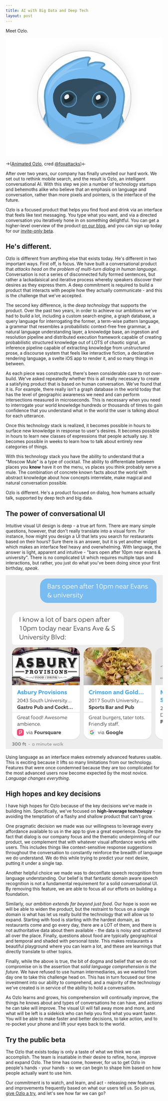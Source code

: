 ```yaml
---
title: AI with Big Data and Deep Tech
layout: post
---
```


Meet Ozlo.

![Say hello to Ozlo!](/i/meet-ozlo.gif "Say hello to Ozlo")

->([Animated Ozlo](https://dribbble.com/shots/2704505-Meet-Ozlo), cred [@foxattacks](https://twitter.com/foxattacks))<-

After over two years, our company has finally unveiled our hard work.
We set out to rethink mobile search, and the result is Ozlo, an
intelligent conversational AI.  With this step we join a number of
technology startups and behemoths alike who believe that an emphasis
on language and conversation, rather than more pixels and pointers,
is the interface of the future.

Ozlo is a focused product that helps you find food and
drink via an interface that feels like text messaging.  You type what
you want, and via a directed conversation you iteratively hone in on
something delightful.  You can get a higher-level overview of the
product [on our blog][], and you can sign up today for our
[invite-only beta][].

[on our blog]: https://medium.com/teamozlo
[invite-only beta]: https://www.ozlo.com/?vip=lloydblog


## He's different.

Ozlo is different from anything else that exists today.  He's
different in two important ways.  First off, is focus.  We have built
a conversational product that *attacks head on the problem of
multi-turn dialog in human language*.  Conversation is not a series of
disconnected fully formed sentences, but rather a lackadaisical and
iterative process whereby speakers discover their desires as they
express them.  A deep commitment is required to build a product that
interacts with people how they actually communicate - and this is the
challenge that we've accepted.

The second key difference, is the *deep technology* that supports the
product.  Over the past two years, in order to achieve our ambitions we've had
to build a lot, including a custom search engine, a graph
database, a query language for interrogating the former, a term-wise
pattern language, a grammar that resembles a probabilistic context-free
free grammar, a natural language understanding layer, a knowledge
base, an ingestion and resolution pipeline and distributed execution
framework capable of creating probabilistic structured knowledge out of
LOTS of chaotic signal, an inference pipeline capable of extracting
knowledge from unstructured prose, a discourse system that feels like
interactive fiction, a declarative rendering language, a svelte iOS app
to render it, and so many things in between.

As each piece was constructed, there's been considerable care to not
over-build.  We've asked repeatedly whether this is all really
necessary to create a satisfying product that is based on human
conversation.  We've found that it is.  For example, there really
isn't a graph database in the world today that has the level of
geographic awareness we need and can perform intersections measured in
microseconds.  This is necessary when you need to interrogate your
world knowledge hundreds or thousands of times to gain confidence that
you understand what in the world the user is talking about for each
utterance.

Once this technology stack is realized, it becomes possible in hours
to surface new knowledge in response to user's desires.  It becomes
possible in hours to learn new classes of expressions that people
actually say.  It becomes possible in weeks to learn how to talk about
entirely new categories of things.

With this technology stack you have the ability to understand that a
"Moscow Mule" is a type of cocktail.  The ability to differentiate
between places you **know** have it on the menu, vs places you think
probably serve a mule.  The combination of concrete known facts about
the world with abstract knowledge about how concepts interrelate, make
magical and natural conversation possible.

Ozlo is different.  He's a product focused on dialog, how humans
actually talk, supported by deep tech and big data.

## The power of conversational UI

Intuitive visual UI design is deep - a true art form.  There are
many simple questions, however, that don't really translate into a
visual form.  For instance, how might you design a UI that lets you
search for restaurants based on their hours?  Sure there is an answer,
but it is yet another widget which makes an interface feel heavy and
overwhelming.  With language, the answer is light, apparent and
intuitive - "bars open after 10pm near evans & university".  There is
no complicated UI which requires multiple taps and interactions, but
rather, you just do what you've been doing since your first birthday,
*speak*.

![Image of "bars open after 10pm near evans & university"!](/i/bars.jpg "Ozlo in action")

Using language as an interface makes extremely advanced features
usable.  This is exciting because it lifts so many limitations from
our technology.  Features that were once condemned because they are
too complicated for the most advanced users now become expected by the
most novice.  *Language changes everything*.

## High hopes and key decisions

I have high hopes for Ozlo because of the key decisions we've made in
building him.  Specifically, we've focused on **high-leverage
technology** - avoiding the temptation of a flashy and shallow product
that can't grow.

One pragmatic decision we made was our willingness to leverage
every affordance available to us in the app to give a great
experience.  Despite the fact that dialog is our company focus and the
thematic underpinning of our product, we complement that with whatever visual
affordance works with users.  This includes things like context-sensitive
response suggestions throughout the conversation to
constantly reinforce the breadth of language we do understand.
We do this while trying to predict your next desire, putting it under
a single tap.

Another helpful choice we made was to deconflate speech recognition
from language understanding.  Our belief is that fantastic domain
aware speech recognition is not a fundamental requirement for a solid
conversational UI.  By removing this feature, we are able to focus all
our efforts on building a foundation.

Similarly, our *ambition extends far beyond just food*.  Our hope is
soon we will be able to widen the product, but the restraint to focus
on a single domain is what has let us really build the technology that
will allow us to expand.  Starting with food is starting with the
hardest domain, as restaurants come and go every day, there are a LOT
of them, and there is not authoritative data about them available -
the data is noisy and scattered all over the place.  Finally,
questions about food are typically geographical and temporal and
shaded with personal *taste*.  This makes restaurants a beautiful
playground where you can learn a lot, and these are learnings that
directly translate to other topics.

Finally, while the above is true, the bit of dogma and belief that we
do not compromise on is the assertion that *solid language
comprehension is the future*.  We have refused to use human
intermediaries, as we wanted from day one to take this challenge head
on.  This has in turn focused our time investment into our ability to
comprehend, and a majority of the technology we've created
is in service of the ability to hold a conversation.

As Ozlo learns and grows, his comprehension will continually improve,
the things he knows about and types of conversations he can have, and
actions he can take will improve.  The visual UI will fall away more
and more, and what will be left is a sidekick who can help you find
what you want faster.  You will be able to make faster and better
decisions, to take action, and to re-pocket your phone and lift
your eyes back to the world.

## Try the public beta

The Ozlo that exists today is only a taste of what we think we
can accomplish.  The team is insatiable in their desire to refine,
hone, improve and expand Ozlo.  The time has come, however, for us to
get Ozlo in people's hands - your hands - so we can begin to shape him
based on how people actually want to use him.

Our commitment is to watch, and learn, and act - releasing new features and
improvements frequently based on what our users tell us.  So join us,
[give Ozlo a try][], and let's see how far we can go?

[give Ozlo a try]: https://www.ozlo.com/?vip=lloydblog
